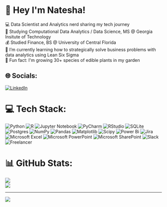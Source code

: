 # 💫 Hey I'm Natesha!
💻 Data Scientist and Analytics nerd sharing my tech journey<br>🎒 Studying Computational Data Analytics / Data Science, MS @ Georgia Insitute of Technology<br>💰 Studied Finance, BS @ University of Central Florida<br>🏢 I’m currently learning how to strategically solve business problems with data analytics using Lean Six Sigma<br>🍍 Fun fact: I'm growing 30+ species of edible plants in my garden


## 🌐 Socials:
[![LinkedIn](https://img.shields.io/badge/LinkedIn-%230077B5.svg?logo=linkedin&logoColor=white)](https://linkedin.com/in/nateshamortimer/) 

# 💻 Tech Stack:
![Python](https://img.shields.io/badge/python-3670A0?style=for-the-badge&logo=python&logoColor=ffdd54) ![R](https://img.shields.io/badge/r-%23276DC3.svg?style=for-the-badge&logo=r&logoColor=white) ![Jupyter Notebook](https://img.shields.io/badge/jupyter-%23FA0F00.svg?style=for-the-badge&logo=jupyter&logoColor=white) ![PyCharm](https://img.shields.io/badge/pycharm-143?style=for-the-badge&logo=pycharm&logoColor=black&color=black&labelColor=green) 	![RStudio](https://img.shields.io/badge/RStudio-4285F4?style=for-the-badge&logo=rstudio&logoColor=white) ![SQLite](https://img.shields.io/badge/sqlite-%2307405e.svg?style=for-the-badge&logo=sqlite&logoColor=white) ![Postgres](https://img.shields.io/badge/postgres-%23316192.svg?style=for-the-badge&logo=postgresql&logoColor=white) ![NumPy](https://img.shields.io/badge/numpy-%23013243.svg?style=for-the-badge&logo=numpy&logoColor=white) ![Pandas](https://img.shields.io/badge/pandas-%23150458.svg?style=for-the-badge&logo=pandas&logoColor=white) ![Matplotlib](https://img.shields.io/badge/Matplotlib-%23ffffff.svg?style=for-the-badge&logo=Matplotlib&logoColor=black) ![Scipy](https://img.shields.io/badge/SciPy-%230C55A5.svg?style=for-the-badge&logo=scipy&logoColor=%white) ![Power Bi](https://img.shields.io/badge/power_bi-F2C811?style=for-the-badge&logo=powerbi&logoColor=black) ![Jira](https://img.shields.io/badge/jira-%230A0FFF.svg?style=for-the-badge&logo=jira&logoColor=white) ![Microsoft Excel](https://img.shields.io/badge/Microsoft_Excel-217346?style=for-the-badge&logo=microsoft-excel&logoColor=white) ![Microsoft PowerPoint](https://img.shields.io/badge/Microsoft_PowerPoint-B7472A?style=for-the-badge&logo=microsoft-powerpoint&logoColor=white) ![Microsoft SharePoint ](https://img.shields.io/badge/Microsoft_SharePoint-0078D4?style=for-the-badge&logo=microsoft-sharepoint&logoColor=white) ![Slack](https://img.shields.io/badge/Slack-4A154B?style=for-the-badge&logo=slack&logoColor=white) ![Freelancer](https://img.shields.io/badge/Freelancer-29B2FE?style=for-the-badge&logo=Freelancer&logoColor=white)
# 📊 GitHub Stats:
![](https://github-readme-stats.vercel.app/api?username=NateshaMortimer&theme=dark&hide_border=false&include_all_commits=false&count_private=false)<br/>
![](https://github-readme-streak-stats.herokuapp.com/?user=NateshaMortimer&theme=dark&hide_border=false)<br/>


---
[![](https://visitcount.itsvg.in/api?id=NateshaMortimer&icon=0&color=0)](https://visitcount.itsvg.in)

<!-- Proudly created with GPRM ( https://gprm.itsvg.in ) -->
